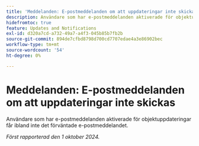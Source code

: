 ```yaml
---
title: 'Meddelanden: E-postmeddelanden om att uppdateringar inte skickas'
description: Användare som har e-postmeddelanden aktiverade för objektuppdateringar får ibland inte det förväntade e-postmeddelandet.
hidefromtoc: true
feature: Updates and Notifications
exl-id: d320a7cd-a732-49a7-a4f3-045b85b7fb2b
source-git-commit: 894de7cfbd8798d700cd7707edae4a3e86902bec
workflow-type: tm+mt
source-wordcount: '54'
ht-degree: 0%

---
```


# Meddelanden: E-postmeddelanden om att uppdateringar inte skickas

Användare som har e-postmeddelanden aktiverade för objektuppdateringar får ibland inte det förväntade e-postmeddelandet.

_Först rapporterad den 1 oktober 2024._
